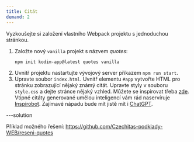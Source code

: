 ```yaml
---
title: Citát
demand: 2
---
```


Vyzkoušejte si založení vlastního Webpack projektu s jednoduchou stránkou.

1. Založte nový `vanilla` projekt s názvem _quotes_:
   ```sh
   npm init kodim-app@latest quotes vanilla
   ```
1. Uvnitř projektu nastartujte vývojový server příkazem `npm run start`.
1. Upravte soubor `index.html`. Uvnitř elementu `#app` vytvořte HTML pro stránku zobrazující nějaký známý citát. Upravte styly v souboru `style.css` a dejte stránce nějaký vzhled. Můžete se inspirovat třeba [zde](assets/quote.png). Vtipné citáty generované umělou inteligencí vám rád naservíruje [Inspirobot](https://inspirobot.me). Zajímavé nápadu bude mít jistě mít i [ChatGPT](https://chat.openai.com).

---solution

Příklad možného řešení: https://github.com/Czechitas-podklady-WEB/reseni-quotes
